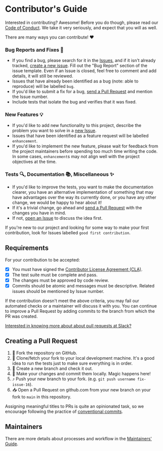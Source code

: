 # Contributor's Guide

Interested in contributing? Awesome! Before you do though, please read our
[Code of Conduct][conduct]. We take it very seriously, and expect that you will
as well.

There are many ways you can contribute! :heart:

### Bug Reports and Fixes :bug:

- If you find a bug, please search for it in the [Issues](/issues), and if it
  isn't already tracked, [create a new issue][issues]. Fill out the "Bug Report"
  section of the issue template. Even if an Issue is closed, feel free to
  comment and add details, it will still be reviewed.
- Issues that have already been identified as a bug (note: able to reproduce)
  will be labelled `bug`.
- If you'd like to submit a fix for a bug,
  [send a Pull Request](#creating_a_pull_request) and mention the Issue number.
- Include tests that isolate the bug and verifies that it was fixed.

### New Features :bulb:

- If you'd like to add new functionality to this project, describe the problem
  you want to solve in a [new Issue][issues].
- Issues that have been identified as a feature request will be labelled
  `enhancement`.
- If you'd like to implement the new feature, please wait for feedback from the
  project maintainers before spending too much time writing the code. In some
  cases, `enhancement`s may not align well with the project objectives at the
  time.

### Tests :mag:, Documentation :books:, Miscellaneous :sparkles:

- If you'd like to improve the tests, you want to make the documentation
  clearer, you have an alternative implementation of something that may have
  advantages over the way its currently done, or you have any other change, we
  would be happy to hear about it!
- If it's a trivial change, go ahead and
  [send a Pull Request](#creating_a_pull_request) with the changes you have in
  mind.
- If not, [open an Issue][issues] to discuss the idea first.

If you're new to our project and looking for some way to make your first
contribution, look for Issues labelled `good first contribution`.

## Requirements

For your contribution to be accepted:

- [x] You must have signed the [Contributor License Agreement (CLA)][cla].
- [x] The test suite must be complete and pass.
- [x] The changes must be approved by code review.
- [x] Commits should be atomic and messages must be descriptive. Related issues
      should be mentioned by Issue number.

If the contribution doesn't meet the above criteria, you may fail our automated
checks or a maintainer will discuss it with you. You can continue to improve a
Pull Request by adding commits to the branch from which the PR was created.

[Interested in knowing more about about pull requests at Slack?][empathy]

## Creating a Pull Request

1. :fork_and_knife: Fork the repository on GitHub.
2. :runner: Clone/fetch your fork to your local development machine. It's a good
   idea to run the tests just to make sure everything is in order.
3. :herb: Create a new branch and check it out.
4. :crystal_ball: Make your changes and commit them locally. Magic happens here!
5. :arrow_heading_up: Push your new branch to your fork. (e.g.
   `git push username fix-issue-16`).
6. :inbox_tray: Open a Pull Request on github.com from your new branch on your
   fork to `main` in this repository.

Assigning meaningful titles to PRs is quite an opinionated task, so we encourage
following the practice of [conventional commits][commits].

## Maintainers

There are more details about processes and workflow in the
[Maintainers' Guide][maintainers].

[cla]: https://cla-assistant.io/slackapi/slack-cli
[commits]: https://www.conventionalcommits.org/en/v1.0.0/
[conduct]: https://slackhq.github.io/code-of-conduct
[empathy]: https://slack.engineering/on-empathy-pull-requests-979e4257d158#.awxtvmb2z
[issues]: /issues/new
[maintainers]: ./MAINTAINERS_GUIDE.md

